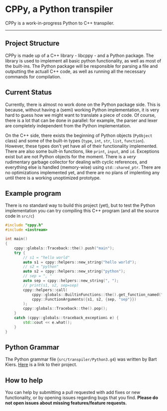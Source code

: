 # CPPy, a Python transpiler
CPPy is a work-in-progress Python to C++ transpiler.

----

## Project Structure
CPPy is made up of a C++ library - libcppy - and a Python package. The library is used to implement all basic python functionality, as well as most of the built-ins. The Python package will be responsible for parsing a file and outputting the actuall C++ code, as well as running all the necessary commands for compilation.

## Current Status
Currently, there is almost no work done on the Python package side. This is because, without having a (semi) working Python implementation, it is very hard to guess how we might want to translate a piece of code. Of course, there is a lot that can be done in parallel: for example, the parser and lexer are completely independent from the Python implementation.

On the C++ side, there exists the beginning of Python objects (`PyObject` class) and some of the built-in types (`type`, `int`, `str`, `list`, `function`). However, these types don't yet have all of their functionality implemented. There are also some built-in functions, like `print`, `input`, and `id`. Exceptions exist but are not Python objects for the moment. There is a *very* rudimentary garbage collector for dealing with cyclic references, and everything else is handled (memory-wise) using `std::shared_ptr`. There are no optimizations implemented yet, and there are no plans of implenting any until there is a working unoptimized prototype.

## Example program
There is no standard way to build this project (yet), but to test the Python implementation you can try compiling this C++ program (and all the source code in `src/c`)

```c++
#include "cppy.h"
#include <iostream>

int main()
{
    cppy::globals::Traceback::the().push("main");
    try {
        // s1 = "hello world"
        auto s1 = cppy::helpers::new_string("hello world");
        // s2 = "python"
        auto s2 = cppy::helpers::new_string("python");
        // sep = ", "
        auto sep = cppy::helpers::new_string(", ");
        // print(s1, s2, sep=sep)
        cppy::helpers::call(
            cppy::globals::BuiltinFunctions::the().get_function_named("print"),
            cppy::FunctionArguments({s1, s2, {sep, "sep"}})
        );
        cppy::globals::Traceback::the().pop();
    }
    catch (cppy::globals::traceback_exception& e) {
        std::cout << e.what();
    }
}
```

## Python Grammar
The Python grammar file (`src/transpiler/Python3.g4`) was written by Bart Kiers. [Here](ttps://github.com/bkiers/python3-parser) is a link to their project.

## How to help
You can help by submitting a pull requested with add fixes or new functionality, or by opening issues regarding bugs that you find. **Please do not open issues about missing features/feature requests.**